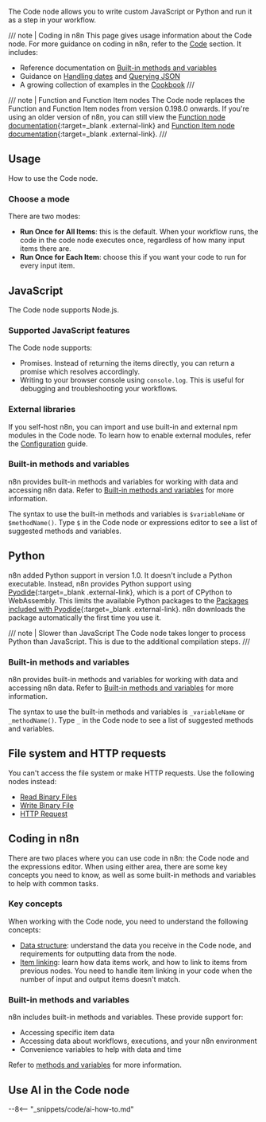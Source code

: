 The Code node allows you to write custom JavaScript or Python and run it as a step in your workflow.

/// note | Coding in n8n
This page gives usage information about the Code node. For more guidance on coding in n8n, refer to the [Code](/code/) section. It includes:

* Reference documentation on [Built-in methods and variables](/code/builtin/)
* Guidance on [Handling dates](/code/luxon/) and [Querying JSON](/code/jmespath/)
* A growing collection of examples in the [Cookbook](/code/cookbook/)
/// 

/// note | Function and Function Item nodes
The Code node replaces the Function and Function Item nodes from version 0.198.0 onwards. If you're using an older version of n8n, you can still view the [Function node documentation](https://github.com/n8n-io/n8n-docs/blob/67935ad2528e2e30d7984ea917e4af2910a096ec/docs/integrations/builtin/core-nodes/n8n-nodes-base.function.md){:target=_blank .external-link} and [Function Item node documentation](https://github.com/n8n-io/n8n-docs/blob/67935ad2528e2e30d7984ea917e4af2910a096ec/docs/integrations/builtin/core-nodes/n8n-nodes-base.functionItem.md){:target=_blank .external-link}.
///
## Usage

How to use the Code node.

### Choose a mode

There are two modes:

* **Run Once for All Items**: this is the default. When your workflow runs, the code in the code node executes once, regardless of how many input items there are.
* **Run Once for Each Item**: choose this if you want your code to run for every input item.

## JavaScript

The Code node supports Node.js.

### Supported JavaScript features

The Code node supports:

* Promises. Instead of returning the items directly, you can return a promise which resolves accordingly.
* Writing to your browser console using `console.log`. This is useful for debugging and troubleshooting your workflows.

### External libraries

If you self-host n8n, you can import and use built-in and external npm modules in the Code node. To learn how to enable external modules, refer the [Configuration](/hosting/configuration/#use-built-in-and-external-modules-in-the-code-node) guide.

### Built-in methods and variables

n8n provides built-in methods and variables for working with data and accessing n8n data. Refer to [Built-in methods and variables](/code/builtin/) for more information.

The syntax to use the built-in methods and variables is `$variableName` or `$methodName()`. Type `$` in the Code node or expressions editor to see a list of suggested methods and variables.


## Python

n8n added Python support in version 1.0. It doesn't include a Python executable. Instead, n8n provides Python support using [Pyodide](https://pyodide.org/en/stable/){:target=_blank .external-link}, which is a port of CPython to WebAssembly. This limits the available Python packages to the [Packages included with Pyodide](https://pyodide.org/en/stable/usage/packages-in-pyodide.html#packages-in-pyodide){:target=_blank .external-link}. n8n downloads the package automatically the first time you use it.

/// note | Slower than JavaScript
The Code node takes longer to process Python than JavaScript. This is due to the additional compilation steps.
///
### Built-in methods and variables

n8n provides built-in methods and variables for working with data and accessing n8n data. Refer to [Built-in methods and variables](/code/builtin/) for more information.

The syntax to use the built-in methods and variables is `_variableName` or `_methodName()`. Type `_` in the Code node to see a list of suggested methods and variables.

## File system and HTTP requests

You can't access the file system or make HTTP requests. Use the following nodes instead:

* [Read Binary Files](/integrations/builtin/core-nodes/n8n-nodes-base.readbinaryfiles/) 
* [Write Binary File](/integrations/builtin/core-nodes/n8n-nodes-base.writebinaryfile/)
* [HTTP Request](/integrations/builtin/core-nodes/n8n-nodes-base.httprequest/)

## Coding in n8n

There are two places where you can use code in n8n: the Code node and the expressions editor. When using either area, there are some key concepts you need to know, as well as some built-in methods and variables to help with common tasks.

### Key concepts

When working with the Code node, you need to understand the following concepts:

* [Data structure](/data/data-structure/): understand the data you receive in the Code node, and requirements for outputting data from the node.
* [Item linking](/data/data-mapping/data-item-linking/): learn how data items work, and how to link to items from previous nodes. You need to handle item linking in your code when the number of input and output items doesn't match.

### Built-in methods and variables

n8n includes built-in methods and variables. These provide support for:

* Accessing specific item data
* Accessing data about workflows, executions, and your n8n environment
* Convenience variables to help with data and time

Refer to [methods and variables](/code-examples/methods-variables-reference/) for more information.



## Use AI in the Code node

--8<-- "_snippets/code/ai-how-to.md"
